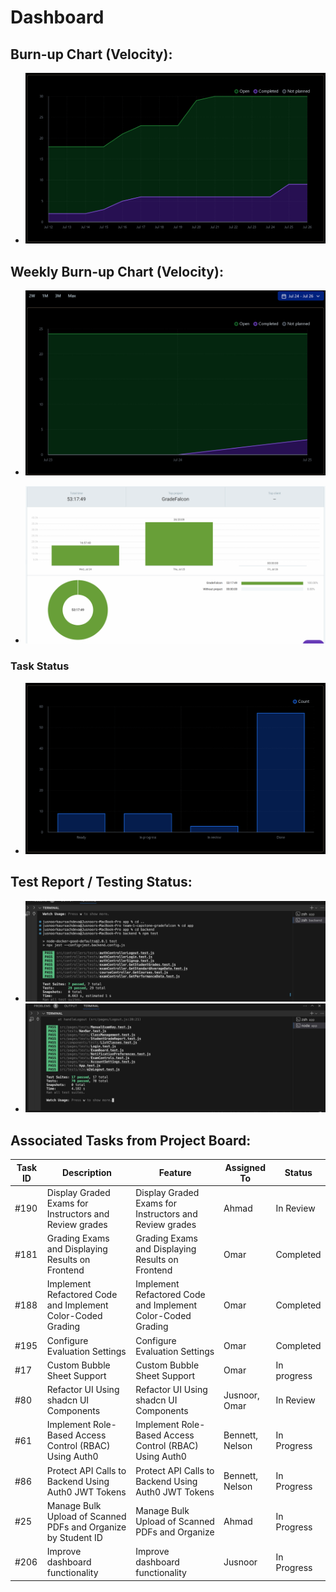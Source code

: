 # Dashboard

## Burn-up Chart (Velocity):
- ![docs/weekly logs/Burn Up Charts/burn up chart 2.png](../../BurnUpCharts/BurnUpChart17.png)

## Weekly Burn-up Chart (Velocity):
- ![docs/weekly logs/Burn Up Charts/burn up chart 2.png](../../WeeklyBurnUpChart/BurnUpChart3.png)

- ![docs/weekly logs/Clockify/Time.png](../../Clockify/Time17.png)

### Task Status

- ![docs/weekly logs/Status/Status1.png](../../Status/Status17.png)


## Test Report / Testing Status:

- ![docs/weekly logs/Tests/[Tests]](../../Tests/BackendTestJul17.jpg)
- ![docs/weekly logs/Tests/[Tests]](../../Tests/FrontendTestJul17.jpg)



## Associated Tasks from Project Board:

| Task ID | Description        | Feature   | Assigned To | Status   |
| ------- | ------------------ | --------- | ----------- | -------- |
| #190    | Display Graded Exams for Instructors and Review grades | Display Graded Exams for Instructors and Review grades | Ahmad       | In Review      |
| #181    | Grading Exams and Displaying Results on Frontend | Grading Exams and Displaying Results on Frontend | Omar       | Completed      |
| #188    | Implement Refactored Code and Implement Color-Coded Grading | Implement Refactored Code and Implement Color-Coded Grading | Omar        | Completed  |
| #195    | Configure Evaluation Settings | Configure Evaluation Settings | Omar       | Completed      |
| #17     | Custom Bubble Sheet Support                       | Custom Bubble Sheet Support                       | Omar        | In progress      |
|  #80     | Refactor UI Using shadcn UI Components                          | Refactor UI Using shadcn UI Components               | Jusnoor, Omar     | In Review|
| #61      | Implement Role-Based Access Control (RBAC) Using Auth0 | Implement Role-Based Access Control (RBAC) Using Auth0 | Bennett, Nelson | In Progress|
| #86      | Protect API Calls to Backend Using Auth0 JWT Tokens | Protect API Calls to Backend Using Auth0 JWT Tokens | Bennett, Nelson | In Progress|
| #25      | Manage Bulk Upload of Scanned PDFs and Organize by Student ID | Manage Bulk Upload of Scanned PDFs and Organize  | Ahmad | In Progress|
| #206      | Improve dashboard functionality | Improve dashboard functionality  | Jusnoor | In Progress|

